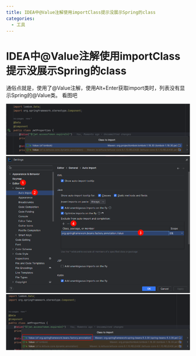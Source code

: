 ```yaml
---
title: IDEA中@Value注解使用importClass提示没展示Spring的class
categories:
  - 工具
---
```


# IDEA中@Value注解使用importClass提示没展示Spring的class

通俗点就是，使用了@Value注解，使用Alt+Enter获取import类时，列表没有显示Spring的@Value类。
看图吧


![修改前提示列表没有Spring@Value的类情况](./assets/springValue-1.png)
![需要修改IDEA配置](./assets/springValue-2.png)
![修改后](./assets/springValue-3.png)